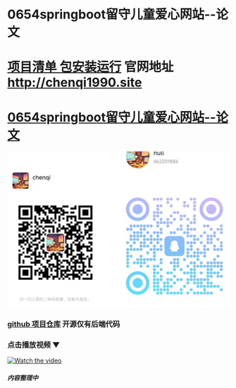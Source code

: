 # 0654springboot留守儿童爱心网站--论文


# [项目清单 包安装运行](http://chenqi1990.site) 官网地址 http://chenqi1990.site

# [0654springboot留守儿童爱心网站--论文](https://github.com/GraduationProject-springboot/0654springboot)

![picture](https://raw.githubusercontent.com/GraduationProject-springboot/.github/main/img/wx.png)

### [github 项目仓库](https://github.com/GraduationProject-springboot/allSpringbootProjects) 开源仅有后端代码

### 点击播放视频 ▼
[![Watch the video](https://i.sstatic.net/Vp2cE.png)](https://www.bilibili.com/video/BV1ULbQeREgz?p=1)

#####   内容整理中  











